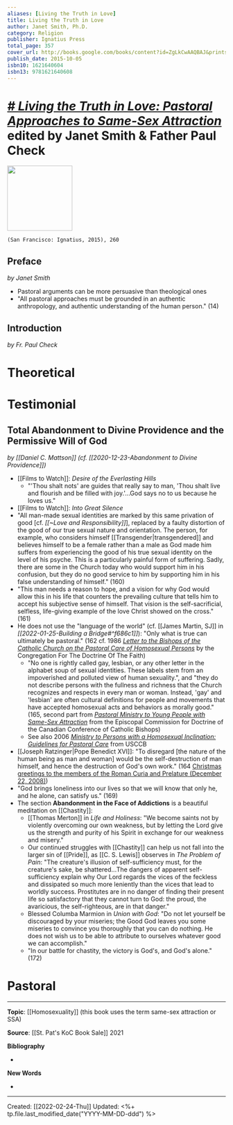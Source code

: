 ```yaml
---
aliases: [Living the Truth in Love]
title: Living the Truth in Love
author: Janet Smith, Ph.D.
category: Religion
publisher: Ignatius Press
total_page: 357
cover_url: http://books.google.com/books/content?id=ZgLkCwAAQBAJ&printsec=frontcover&img=1&zoom=1&edge=curl&source=gbs_api
publish_date: 2015-10-05
isbn10: 1621640604
isbn13: 9781621640608
---
```

# [*# Living the Truth in Love: Pastoral Approaches to Same-Sex Attraction*](https://ignatius.com/living-the-truth-in-love-litlp/) edited by Janet Smith & Father Paul Check

<img src="https://cdn11.bigcommerce.com/s-cvc90x9929/images/stencil/640w/products/1573/1774/LITLP_r__55503.1617023967.jpg?c=1" width=150>

`(San Francisco: Ignatius, 2015), 260`

## Preface
*by Janet Smith*
- Pastoral arguments can be more persuasive than theological ones
- "All pastoral approaches must be grounded in an authentic anthropology, and authentic understanding of the human person." (14)

## Introduction
*by Fr. Paul Check*

# Theoretical

# Testimonial
## Total Abandonment to Divine Providence and the Permissive Will of God
*by [[Daniel C. Mattson]] (cf. [[2020-12-23-Abandonment to Divine Providence]])*
- [[Films to Watch]]: *Desire of the Everlasting Hills*
	- "'Thou shalt nots' are guides that really say to man, 'Thou shalt live and flourish and be filled with joy.'...God says no to us because he loves us."
- [[Films to Watch]]: *Into Great Silence*
- "All man-made sexual identities are marked by this same privation of good [cf. *[[~Love and Responsibility]]*], replaced by a faulty distortion of the good of our true sexual nature and orientation. The person, for example, who considers himself [[Transgender|transgendered]] and believes himself to be a female rather than a male as God made him suffers from experiencing the good of his true sexual identity on the level of his psyche. This is a particularly painful form of suffering. Sadly, there are some in the Church today who would support him in his confusion, but they do no good service to him by supporting him in his false understanding of himself." (160)
- "This man needs a reason to hope, and a vision for why God would allow this in his life that counters the prevailing culture that tells him to accept his subjective sense of himself. That vision is the self-sacrificial, selfless, life-giving example of the love Christ showed on the cross." (161)
- He does not use the "language of the world" (cf. [[James Martin, SJ]] in *[[2022-01-25-Building a Bridge#^f686c1]]*): "Only what is true can ultimately be pastoral." (162 cf. 1986 *[Letter to the Bishops of the Catholic Church on the Pastoral Care of Homosexual Persons](https://www.vatican.va/roman_curia/congregations/cfaith/documents/rc_con_cfaith_doc_19861001_homosexual-persons_en.html)* by the Congregation For The Doctrine Of The Faith)
	- "No one is rightly called gay, lesbian, or any other letter in the alphabet soup of sexual identities. These labels stem from an impoverished and polluted view of human sexuality.", and "they do not describe persons with the fullness and richness that the Church recognizes and respects in every man or woman. Instead, 'gay' and 'lesbian' are often cultural definitions for people and movements that have accepted homosexual acts and behaviors as morally good." (165, second part from *[Pastoral Ministry to Young People with Same-Sex Attraction](https://truthandlove.com/wp-content/uploads/2017/06/ministry-ssa_en.pdf)* from the Episcopal Commission for Doctrine of the Canadian Conference of Catholic Bishops)
	- See also 2006 *[Ministry to Persons with a Homosexual Inclination: Guidelines for Pastoral Care](https://www.usccb.org/issues-and-action/human-life-and-dignity/homosexuality/upload/minstry-persons-homosexual-inclination-2006.pdf)* from USCCB
- [[Joseph Ratzinger|Pope Benedict XVI]]: "To disregard [the nature of the human being as man and woman] would be the self-destruction of man himself, and hence the destruction of God's own work." (164 [Christmas greetings to the members of the Roman Curia and Prelature (December 22, 2008)](https://www.vatican.va/content/benedict-xvi/en/speeches/2008/december/documents/hf_ben-xvi_spe_20081222_curia-romana.html))
- "God brings loneliness into our lives so that we will know that only he, and he alone, can satisfy us." (169)
- The section **Abandonment in the Face of Addictions** is a beautiful meditation on [[Chastity]]:
	- [[Thomas Merton]] in *Life and Holiness*: "We become saints not by violently overcoming our own weakness, but by letting the Lord give us the strength and purity of his Spirit in exchange for our weakness and misery."
	- Our continued struggles with [[Chastity]] can help us not fall into the larger sin of [[Pride]], as [[C. S. Lewis]] observes in *The Problem of Pain*: "The creature's illusion of self-sufficiency must, for the creature's sake, be shattered...The dangers of apparent self-sufficiency explain why Our Lord regards the vices of the feckless and dissipated so much more leniently than the vices that lead to worldly success. Prostitutes are in no danger of finding their present life so satisfactory that they cannot turn to God: the proud, the avaricious, the self-righteous, are in that danger."
	- Blessed Columba Marmion in *Union with God*: "Do not let yourself be discouraged by your miseries; the Good God leaves you some miseries to convince you thoroughly that you can do nothing. He does not wish us to be able to attribute to ourselves whatever good we can accomplish."
	- "In our battle for chastity, the victory is God's, and God's alone." (172)


# Pastoral




--- 
**Topic**: [[Homosexuality]] (this book uses the term same-sex attraction or SSA)

**Source**: [[St. Pat's KoC Book Sale]] 2021

**Bibliography**

- 

**New Words**

- 

---
Created: [[2022-02-24-Thu]]
Updated: <%+ tp.file.last_modified_date("YYYY-MM-DD-ddd") %>
